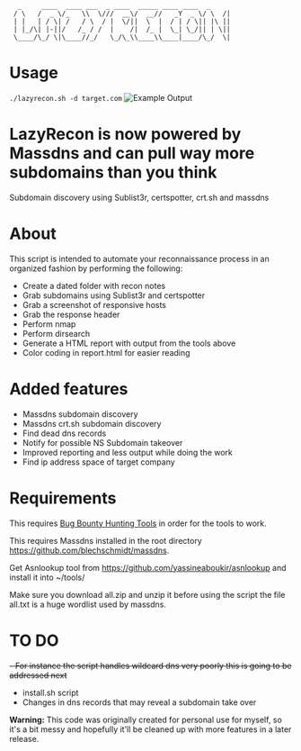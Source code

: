 ```
  _     ____  ____ ___  _ ____  _____ ____ ____  _
 / \   /  _ \/_   \\  \///  __\/  __//   _Y  _ \/ \  /|
 | |   | / \| /   / \  / |  \/||  \  |  / | / \|| |\ ||
 | |_/\| |-||/   /_ / /  |    /|  /_ |  \_| \_/|| | \||
 \____/\_/ \|\____//_/   \_/\_\\____\\____|____/\_/  \|

```

# Usage

`./lazyrecon.sh -d target.com`
![Example Output](https://github.com/plenumlab/lazyrecon/blob/master/lazyrecon2.jpg)

# LazyRecon is now powered by Massdns and can pull way more subdomains than you think
Subdomain discovery using Sublist3r, certspotter, crt.sh and massdns

# About

This script is intended to automate your reconnaissance process in an organized fashion by performing the following:

- Create a dated folder with recon notes
- Grab subdomains using Sublist3r and certspotter
- Grab a screenshot of responsive hosts 
- Grab the response header
- Perform nmap 
- Perform dirsearch 
- Generate a HTML report with output from the tools above
- Color coding in report.html for easier reading



# Added features
- Massdns subdomain discovery
- Massdns crt.sh subdomain discovery
- Find dead dns records 
- Notify for possible NS Subdomain takeover
- Improved reporting and less output while doing the work
- Find ip address space of target company

# Requirements
This requires [Bug Bounty Hunting Tools](https://github.com/nahamsec/bbht) in order for the tools to work. 

This requires Massdns installed in the root directory https://github.com/blechschmidt/massdns.

Get Asnlookup tool from https://github.com/yassineaboukir/asnlookup and install it into ~/tools/

Make sure you download all.zip and unzip it before using the script the file all.txt is a huge wordlist used by massdns.

# TO DO
<s>- For instance the script handles wildcard dns very poorly this is going to be addressed next</s>
- install.sh script
- Changes in dns records that may reveal a subdomain take over

**Warning:** This code was originally created for personal use for myself, so it's  a bit messy and hopefully it'll be cleaned up with more features in a later release. 


